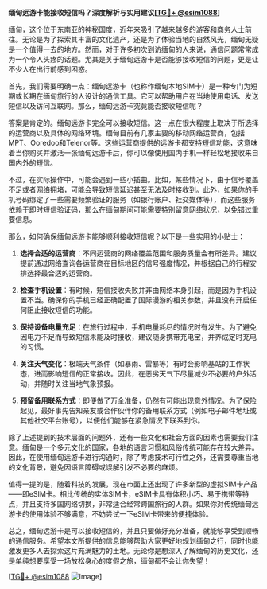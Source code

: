 **缅甸远游卡能接收短信吗？深度解析与实用建议[[TG💪+ @esim1088](https://t.me/s/esim1088)]**

缅甸，这个位于东南亚的神秘国度，近年来吸引了越来越多的游客和商务人士前往。无论是为了探索其丰富的文化遗产，还是为了体验当地的自然风光，缅甸无疑是一个值得一去的地方。然而，对于许多初次到访缅甸的人来说，通信问题常常成为一个令人头疼的话题。尤其是关于缅甸远游卡是否能够接收短信的问题，更是让不少人在出行前感到困惑。

首先，我们需要明确一点：缅甸远游卡（也称作缅甸本地SIM卡）是一种专门为短期或长期在缅甸旅行的人设计的通信工具。它可以帮助用户在当地使用电话、发送短信以及访问互联网。那么，缅甸远游卡究竟能否接收短信呢？

答案是肯定的。缅甸远游卡完全可以接收短信。这一点在很大程度上取决于所选择的运营商以及具体的网络环境。缅甸目前有几家主要的移动网络运营商，包括MPT、Ooredoo和Telenor等。这些运营商提供的远游卡都支持短信功能，这意味着当你购买并激活一张缅甸远游卡后，你可以像使用国内手机一样轻松地接收来自国内外的短信。

不过，在实际操作中，可能会遇到一些小插曲。比如，某些情况下，由于信号覆盖不足或者网络拥堵，可能会导致短信延迟甚至无法及时接收到。此外，如果你的手机号码绑定了一些需要频繁验证的服务（如银行账户、社交媒体等），而这些服务依赖于即时短信验证码，那么在缅甸期间可能需要特别留意网络状况，以免错过重要信息。

那么，如何确保缅甸远游卡能够顺利接收短信呢？以下是一些实用的小贴士：

1. **选择合适的运营商**：不同运营商的网络覆盖范围和服务质量会有所差异。建议提前通过网络查询各运营商在目标地区的信号强度情况，并根据自己的行程安排选择最合适的运营商。

2. **检查手机设置**：有时候，短信接收失败并非由网络本身引起，而是因为手机设置不当。确保你的手机已经正确配置了国际漫游的相关参数，并且没有开启任何阻止接收短信的功能。

3. **保持设备电量充足**：在旅行过程中，手机电量耗尽的情况时有发生。为了避免因电力不足而导致短信未能及时接收，建议随身携带充电宝，并养成定时充电的习惯。

4. **关注天气变化**：极端天气条件（如暴雨、雷暴等）有时会影响基站的工作状态，进而影响短信的正常接收。因此，在恶劣天气下尽量减少不必要的户外活动，并随时关注当地气象预报。

5. **预留备用联系方式**：即便做了万全准备，仍然有可能出现意外情况。为了保险起见，最好事先告知亲友或合作伙伴你的备用联系方式（例如电子邮件地址或其他社交平台账号），以便他们能够在紧急情况下联系到你。

除了上述提到的技术层面的问题外，还有一些文化和社会方面的因素也需要我们注意。缅甸是一个多元文化的国家，各地的语言习惯和风俗传统可能存在较大差异。因此，在使用缅甸远游卡进行沟通时，除了考虑技术可行性之外，还需要尊重当地的文化背景，避免因语言障碍或误解引发不必要的麻烦。

值得一提的是，随着科技的发展，现在市面上还出现了许多新型的虚拟SIM卡产品——即eSIM卡。相比传统的实体SIM卡，eSIM卡具有体积小巧、易于携带等特点，并且支持多国网络切换，非常适合经常跨国旅行的人群。如果你对传统缅甸远游卡的使用体验不够满意，不妨尝试一下eSIM卡带来的便捷体验。

总之，缅甸远游卡是可以接收短信的，并且只要做好充分准备，就能够享受到顺畅的通信服务。希望本文所提供的信息能够帮助大家更好地规划缅甸之行，同时也能激发更多人去探索这片充满魅力的土地。无论你是想深入了解缅甸的历史文化，还是单纯想要享受一场放松身心的度假之旅，缅甸都不会让你失望！

[[TG💪+ @esim1088](https://t.me/s/esim1088) ![Image](https://i.postimg.cc/4NQfJmqS/Snipaste-2025-05-13-00-14-12.png)]
